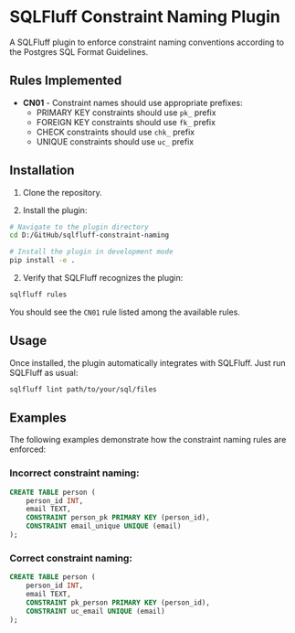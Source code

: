 # SQLFluff Constraint Naming Plugin

A SQLFluff plugin to enforce constraint naming conventions according to the Postgres SQL Format Guidelines.

## Rules Implemented

- **CN01** - Constraint names should use appropriate prefixes:
  - PRIMARY KEY constraints should use `pk_` prefix
  - FOREIGN KEY constraints should use `fk_` prefix
  - CHECK constraints should use `chk_` prefix
  - UNIQUE constraints should use `uc_` prefix

## Installation

1. Clone the repository.

2. Install the plugin:

```bash
# Navigate to the plugin directory
cd D:/GitHub/sqlfluff-constraint-naming

# Install the plugin in development mode
pip install -e .
```

2. Verify that SQLFluff recognizes the plugin:

```bash
sqlfluff rules
```

You should see the `CN01` rule listed among the available rules.

## Usage

Once installed, the plugin automatically integrates with SQLFluff. Just run SQLFluff as usual:

```bash
sqlfluff lint path/to/your/sql/files
```

## Examples

The following examples demonstrate how the constraint naming rules are enforced:

### Incorrect constraint naming:

```sql
CREATE TABLE person (
    person_id INT,
    email TEXT,
    CONSTRAINT person_pk PRIMARY KEY (person_id),
    CONSTRAINT email_unique UNIQUE (email)
);
```

### Correct constraint naming:

```sql
CREATE TABLE person (
    person_id INT,
    email TEXT,
    CONSTRAINT pk_person PRIMARY KEY (person_id),
    CONSTRAINT uc_email UNIQUE (email)
);
```